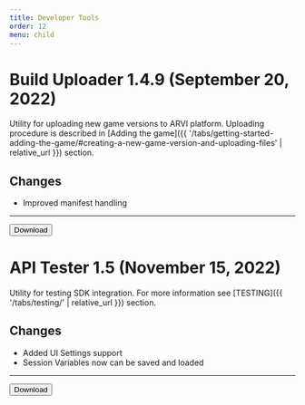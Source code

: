 ```yaml
---
title: Developer Tools
order: 12
menu: child
---
```


# Build Uploader 1.4.9 (September 20, 2022)

Utility for uploading new game versions to ARVI platform. Uploading procedure is described in [Adding the game]({{ '/tabs/getting-started-adding-the-game/#creating-a-new-game-version-and-uploading-files' | relative_url }}) section.

## Changes
- Improved manifest handling

<hr>
<button onclick="window.open('https://storage-eu-east-2.arvilab.com/storage/applications/3/4b3e2797-34c6-45a7-84a7-11dc0e4f6bc4/versions/ff1e83fc-84f7-45a3-8f17-f0707dd10905/files/Build%20Uploader%20Setup.exe')" type="button" class="btn btn-dark btn-lg">Download</button>

# API Tester 1.5 (November 15, 2022)

Utility for testing SDK integration. For more information see [TESTING]({{ '/tabs/testing/' | relative_url }}) section.

## Changes
- Added UI Settings support
- Session Variables now can be saved and loaded

<hr>
<button onclick="window.open('https://storage-eu-east-2.arvilab.com/storage/applications/3/cee1325e-f16a-4237-b92a-eda4d30803f5/versions/c52e6399-7fe3-4bdb-8466-600eb40c09b8/files/APITester.exe')" type="button" class="btn btn-dark btn-lg">Download</button>
